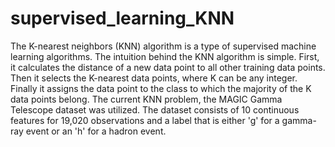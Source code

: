 # supervised_learning_KNN

The K-nearest neighbors (KNN) algorithm is a type of supervised machine learning algorithms. The intuition behind the KNN algorithm is simple. First, it calculates the distance of a new data point to all other training data points. Then it selects the K-nearest data points, where K can be any integer. Finally it assigns the data point to the class to which the majority of the K data points belong. 
The current KNN problem, the MAGIC Gamma Telescope dataset was utilized. The dataset consists of 10 continuous features for 19,020 observations and a label that is either 'g' for a gamma-ray event or an 'h' for a hadron event.
